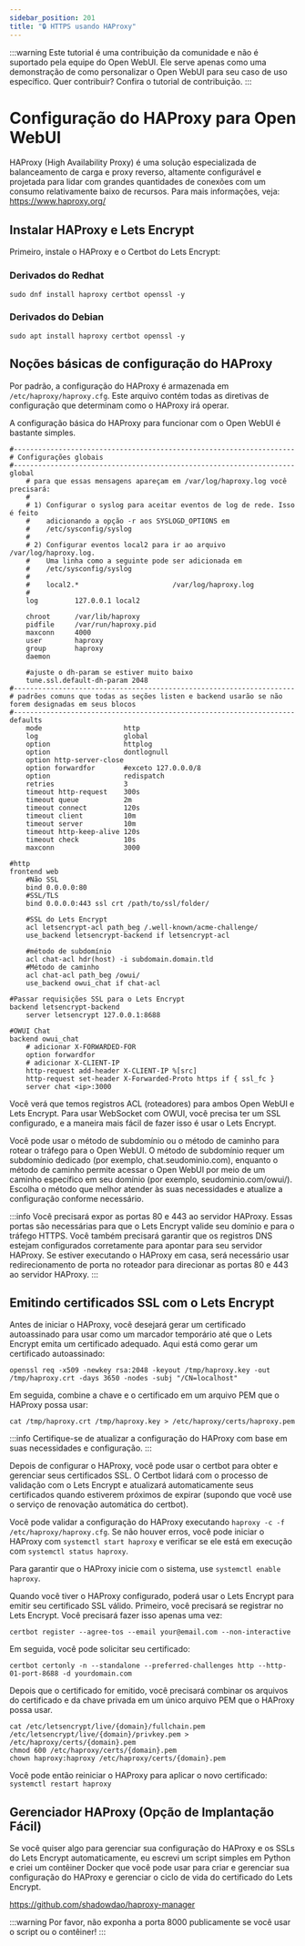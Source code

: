 ```yaml
---
sidebar_position: 201
title: "🔒 HTTPS usando HAProxy"
---
```


:::warning
Este tutorial é uma contribuição da comunidade e não é suportado pela equipe do Open WebUI. Ele serve apenas como uma demonstração de como personalizar o Open WebUI para seu caso de uso específico. Quer contribuir? Confira o tutorial de contribuição.
:::

# Configuração do HAProxy para Open WebUI

HAProxy (High Availability Proxy) é uma solução especializada de balanceamento de carga e proxy reverso, altamente configurável e projetada para lidar com grandes quantidades de conexões com um consumo relativamente baixo de recursos. Para mais informações, veja: https://www.haproxy.org/

## Instalar HAProxy e Lets Encrypt

Primeiro, instale o HAProxy e o Certbot do Lets Encrypt:
### Derivados do Redhat
```sudo dnf install haproxy certbot openssl -y```
### Derivados do Debian
```sudo apt install haproxy certbot openssl -y```

## Noções básicas de configuração do HAProxy

Por padrão, a configuração do HAProxy é armazenada em ```/etc/haproxy/haproxy.cfg```. Este arquivo contém todas as diretivas de configuração que determinam como o HAProxy irá operar.

A configuração básica do HAProxy para funcionar com o Open WebUI é bastante simples.

```
#---------------------------------------------------------------------
# Configurações globais
#---------------------------------------------------------------------
global
    # para que essas mensagens apareçam em /var/log/haproxy.log você precisará:
    #
    # 1) Configurar o syslog para aceitar eventos de log de rede. Isso é feito
    #    adicionando a opção -r aos SYSLOGD_OPTIONS em
    #    /etc/sysconfig/syslog
    #
    # 2) Configurar eventos local2 para ir ao arquivo /var/log/haproxy.log.
    #    Uma linha como a seguinte pode ser adicionada em
    #    /etc/sysconfig/syslog
    #
    #    local2.*                       /var/log/haproxy.log
    #
    log         127.0.0.1 local2

    chroot      /var/lib/haproxy
    pidfile     /var/run/haproxy.pid
    maxconn     4000
    user        haproxy
    group       haproxy
    daemon
	
	#ajuste o dh-param se estiver muito baixo
    tune.ssl.default-dh-param 2048
#---------------------------------------------------------------------
# padrões comuns que todas as seções listen e backend usarão se não forem designadas em seus blocos
#---------------------------------------------------------------------
defaults
    mode                    http
    log                     global
    option                  httplog
    option                  dontlognull
    option http-server-close
    option forwardfor       #exceto 127.0.0.0/8
    option                  redispatch
    retries                 3
    timeout http-request    300s
    timeout queue           2m
    timeout connect         120s
    timeout client          10m
    timeout server          10m
    timeout http-keep-alive 120s
    timeout check           10s
    maxconn                 3000

#http
frontend web
	#Não SSL
    bind 0.0.0.0:80
	#SSL/TLS
	bind 0.0.0.0:443 ssl crt /path/to/ssl/folder/

    #SSL do Lets Encrypt
    acl letsencrypt-acl path_beg /.well-known/acme-challenge/
    use_backend letsencrypt-backend if letsencrypt-acl

	#método de subdomínio
    acl chat-acl hdr(host) -i subdomain.domain.tld
    #Método de caminho
    acl chat-acl path_beg /owui/
    use_backend owui_chat if chat-acl

#Passar requisições SSL para o Lets Encrypt
backend letsencrypt-backend
    server letsencrypt 127.0.0.1:8688
    
#OWUI Chat
backend owui_chat
    # adicionar X-FORWARDED-FOR
    option forwardfor
    # adicionar X-CLIENT-IP
    http-request add-header X-CLIENT-IP %[src]
	http-request set-header X-Forwarded-Proto https if { ssl_fc }
    server chat <ip>:3000
```

Você verá que temos registros ACL (roteadores) para ambos Open WebUI e Lets Encrypt. Para usar WebSocket com OWUI, você precisa ter um SSL configurado, e a maneira mais fácil de fazer isso é usar o Lets Encrypt.

Você pode usar o método de subdomínio ou o método de caminho para rotear o tráfego para o Open WebUI. O método de subdomínio requer um subdomínio dedicado (por exemplo, chat.seudominio.com), enquanto o método de caminho permite acessar o Open WebUI por meio de um caminho específico em seu domínio (por exemplo, seudominio.com/owui/). Escolha o método que melhor atender às suas necessidades e atualize a configuração conforme necessário.

:::info
Você precisará expor as portas 80 e 443 ao servidor HAProxy. Essas portas são necessárias para que o Lets Encrypt valide seu domínio e para o tráfego HTTPS. Você também precisará garantir que os registros DNS estejam configurados corretamente para apontar para seu servidor HAProxy. Se estiver executando o HAProxy em casa, será necessário usar redirecionamento de porta no roteador para direcionar as portas 80 e 443 ao servidor HAProxy.
:::

## Emitindo certificados SSL com o Lets Encrypt

Antes de iniciar o HAProxy, você desejará gerar um certificado autoassinado para usar como um marcador temporário até que o Lets Encrypt emita um certificado adequado. Aqui está como gerar um certificado autoassinado:

```
openssl req -x509 -newkey rsa:2048 -keyout /tmp/haproxy.key -out /tmp/haproxy.crt -days 3650 -nodes -subj "/CN=localhost"
```

Em seguida, combine a chave e o certificado em um arquivo PEM que o HAProxy possa usar:

```cat /tmp/haproxy.crt /tmp/haproxy.key > /etc/haproxy/certs/haproxy.pem```

:::info
Certifique-se de atualizar a configuração do HAProxy com base em suas necessidades e configuração.
:::

Depois de configurar o HAProxy, você pode usar o certbot para obter e gerenciar seus certificados SSL. O Certbot lidará com o processo de validação com o Lets Encrypt e atualizará automaticamente seus certificados quando estiverem próximos de expirar (supondo que você use o serviço de renovação automática do certbot).

Você pode validar a configuração do HAProxy executando `haproxy -c -f /etc/haproxy/haproxy.cfg`. Se não houver erros, você pode iniciar o HAProxy com `systemctl start haproxy` e verificar se ele está em execução com `systemctl status haproxy`.

Para garantir que o HAProxy inicie com o sistema, use `systemctl enable haproxy`.

Quando você tiver o HAProxy configurado, poderá usar o Lets Encrypt para emitir seu certificado SSL válido.
Primeiro, você precisará se registrar no Lets Encrypt. Você precisará fazer isso apenas uma vez:

`certbot register --agree-tos --email your@email.com --non-interactive`

Em seguida, você pode solicitar seu certificado:

```
certbot certonly -n --standalone --preferred-challenges http --http-01-port-8688 -d yourdomain.com
```

Depois que o certificado for emitido, você precisará combinar os arquivos do certificado e da chave privada em um único arquivo PEM que o HAProxy possa usar.

```
cat /etc/letsencrypt/live/{domain}/fullchain.pem /etc/letsencrypt/live/{domain}/privkey.pem > /etc/haproxy/certs/{domain}.pem
chmod 600 /etc/haproxy/certs/{domain}.pem
chown haproxy:haproxy /etc/haproxy/certs/{domain}.pem
```
Você pode então reiniciar o HAProxy para aplicar o novo certificado:
`systemctl restart haproxy`

## Gerenciador HAProxy (Opção de Implantação Fácil)

Se você quiser algo para gerenciar sua configuração do HAProxy e os SSLs do Lets Encrypt automaticamente, eu escrevi um script simples em Python e criei um contêiner Docker que você pode usar para criar e gerenciar sua configuração do HAProxy e gerenciar o ciclo de vida do certificado do Lets Encrypt.

https://github.com/shadowdao/haproxy-manager

:::warning
Por favor, não exponha a porta 8000 publicamente se você usar o script ou o contêiner!
:::